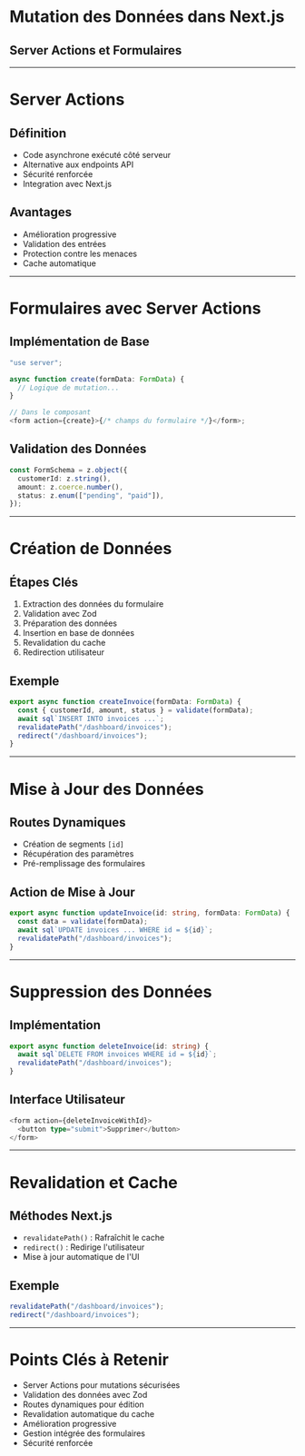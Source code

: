 # Mutation des Données dans Next.js

## Server Actions et Formulaires

---

# Server Actions

## Définition

- Code asynchrone exécuté côté serveur
- Alternative aux endpoints API
- Sécurité renforcée
- Integration avec Next.js

## Avantages

- Amélioration progressive
- Validation des entrées
- Protection contre les menaces
- Cache automatique

---

# Formulaires avec Server Actions

## Implémentation de Base

```typescript
"use server";

async function create(formData: FormData) {
  // Logique de mutation...
}

// Dans le composant
<form action={create}>{/* champs du formulaire */}</form>;
```

## Validation des Données

```typescript
const FormSchema = z.object({
  customerId: z.string(),
  amount: z.coerce.number(),
  status: z.enum(["pending", "paid"]),
});
```

---

# Création de Données

## Étapes Clés

1. Extraction des données du formulaire
2. Validation avec Zod
3. Préparation des données
4. Insertion en base de données
5. Revalidation du cache
6. Redirection utilisateur

## Exemple

```typescript
export async function createInvoice(formData: FormData) {
  const { customerId, amount, status } = validate(formData);
  await sql`INSERT INTO invoices ...`;
  revalidatePath("/dashboard/invoices");
  redirect("/dashboard/invoices");
}
```

---

# Mise à Jour des Données

## Routes Dynamiques

- Création de segments `[id]`
- Récupération des paramètres
- Pré-remplissage des formulaires

## Action de Mise à Jour

```typescript
export async function updateInvoice(id: string, formData: FormData) {
  const data = validate(formData);
  await sql`UPDATE invoices ... WHERE id = ${id}`;
  revalidatePath("/dashboard/invoices");
}
```

---

# Suppression des Données

## Implémentation

```typescript
export async function deleteInvoice(id: string) {
  await sql`DELETE FROM invoices WHERE id = ${id}`;
  revalidatePath("/dashboard/invoices");
}
```

## Interface Utilisateur

```typescript
<form action={deleteInvoiceWithId}>
  <button type="submit">Supprimer</button>
</form>
```

---

# Revalidation et Cache

## Méthodes Next.js

- `revalidatePath()` : Rafraîchit le cache
- `redirect()` : Redirige l'utilisateur
- Mise à jour automatique de l'UI

## Exemple

```typescript
revalidatePath("/dashboard/invoices");
redirect("/dashboard/invoices");
```

---

# Points Clés à Retenir

- Server Actions pour mutations sécurisées
- Validation des données avec Zod
- Routes dynamiques pour édition
- Revalidation automatique du cache
- Amélioration progressive
- Gestion intégrée des formulaires
- Sécurité renforcée
